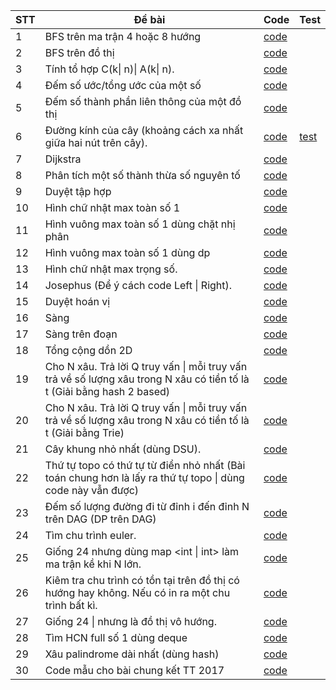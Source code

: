 | STT|Đề bài|Code|Test|
|---|---|---|---|
|1|BFS trên ma trận 4 hoặc 8 hướng|[code](https://github.com/doanphuduc/LTTS/blob/master/bfs_in_matrix.cpp)||
|2|BFS trên đồ thị|[code](https://github.com/doanphuduc/LTTS/blob/master/bfs_shortest_path.cpp)||
|3|Tính tổ hợp C\(k\| n\)\| A\(k\| n\).|[code](https://github.com/doanphuduc/LTTS/blob/master/combinatorics.cpp)||
|4|Đếm số ước/tổng ước của một số|[code](https://github.com/doanphuduc/LTTS/blob/master/count_or_sum_divisors.cpp)||
|5|Đếm số thành phần liên thông của một đồ thị|[code](https://github.com/doanphuduc/LTTS/blob/master/dfs_count_component.cpp)||
|6|Đường kính của cây (khoảng cách xa nhất giữa hai nút trên cây).|[code](https://github.com/doanphuduc/LTTS/blob/master/diameter_of_tree.cpp)|[test](https://www.spoj.com/problems/PT07Z)|
|7|Dijkstra|[code](https://github.com/doanphuduc/LTTS/blob/master/dijkstra.cpp)||
|8|Phân tích một số thành thừa số nguyên tố|[code](https://github.com/doanphuduc/LTTS/blob/master/factorize_prime.cpp)||
|9|Duyệt tập hợp|[code](https://github.com/doanphuduc/LTTS/blob/master/for_subset.cpp)||
|10|Hình chữ nhật max toàn số 1|[code](https://github.com/doanphuduc/LTTS/blob/master/max_rect_full_one.cpp)||
|11|Hình vuông max toàn số 1 dùng chặt nhị phân|[code](https://github.com/doanphuduc/LTTS/blob/master/max_square_full_one.cpp)||
|12|Hình vuông max toàn số 1 dùng dp|[code](https://github.com/doanphuduc/LTTS/blob/master/max_square_full_one_N%5E2.cpp)||
|13|Hình chữ nhật max trọng số.|[code](https://github.com/doanphuduc/LTTS/blob/master/max_weighted_rect.cpp)||
|14|Josephus \(Để ý cách code Left \| Right\).|[code](https://github.com/doanphuduc/LTTS/blob/master/next_index.cpp)||
|15|Duyệt hoán vị|[code](https://github.com/doanphuduc/LTTS/blob/master/next_permutation.cpp)||
|16|Sàng|[code](https://github.com/doanphuduc/LTTS/blob/master/sieve.cpp)||
|17|Sàng trên đoạn|[code](https://github.com/doanphuduc/LTTS/blob/master/sieve_in_segment.cpp)||
|18|Tổng cộng dồn 2D|[code](https://github.com/doanphuduc/LTTS/blob/master/sum_prefix2D.cpp)||
|19|Cho N xâu. Trả lời Q truy vấn \| mỗi truy vấn trả về số lượng xâu trong N xâu có tiền tố là t \(Giải bằng hash 2 based\)|[code](https://github.com/doanphuduc/LTTS/blob/master/count_prefix_strings.cpp)||
|20|Cho N xâu. Trả lời Q truy vấn \| mỗi truy vấn trả về số lượng xâu trong N xâu có tiền tố là t \(Giải bằng Trie\)|[code](https://github.com/doanphuduc/LTTS/blob/master/count_prefix_strings_with_trie.cpp)||
|21|Cây khung nhỏ nhất (dùng DSU).|[code](https://github.com/doanphuduc/LTTS/blob/master/minimum_spanning_tree_using_dsu.cpp)||
|22|Thứ tự topo có thứ tự từ điển nhỏ nhất \(Bài toán chung hơn là lấy ra thứ tự topo \| dùng code này vẫn được\)|[code](https://github.com/doanphuduc/LTTS/blob/master/min_lexicographical_topo_order.cpp)||
|23|Đếm số lượng đường đi từ đỉnh i đến đỉnh N trên DAG (DP trên DAG)|[code](https://github.com/doanphuduc/LTTS/blob/master/dp_in_dag.cpp)||
|24|Tìm chu trình euler.|[code](https://github.com/doanphuduc/LTTS/blob/master/euler_tour.cpp)||
|25|Giống 24 nhưng dùng map <int \| int> làm ma trận kề khi N lớn. |[code](https://github.com/doanphuduc/LTTS/blob/master/euler_tour_map.cpp)||
|26|Kiêm tra chu trình có tồn tại trên đồ thị có hướng hay không. Nếu có in ra một chu trình bất kì.|[code](https://github.com/doanphuduc/LTTS/blob/master/detect_cycle_in_directed_graph.cpp)||
|27|Giống 24 \| nhưng là đồ thị vô hướng.|[code](https://github.com/doanphuduc/LTTS/blob/master/detect_cycle_in_undirected_graph.cpp)||
|28|Tìm HCN full số 1 dùng deque|[code](https://github.com/doanphuduc/LTTS/blob/master/max_rect_full_one_deque.cpp)||
|29|Xâu palindrome dài nhất (dùng hash)|[code](https://github.com/doanphuduc/LTTS/blob/master/longest_palindrome.cpp)||
|30|Code mẫu cho bài chung kết TT 2017|[code](https://github.com/doanphuduc/LTTS/blob/master/tt-2017-ck.cpp)||